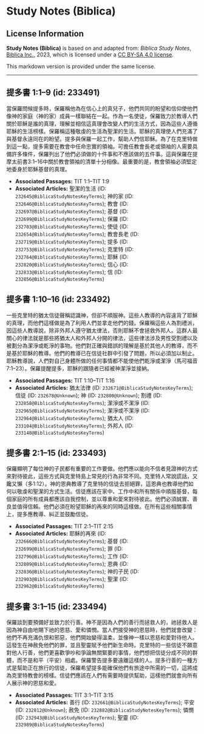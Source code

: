 # Study Notes (Biblica)

## License Information

**Study Notes (Biblica)** is based on and adapted from: _Biblica Study Notes_, [Biblica Inc.](https://www.biblica.com/), 2023, which is licensed under a [CC BY-SA 4.0 license](https://creativecommons.org/licenses/by-sa/4.0/legalcode.en).

This markdown version is provided under the same license.



--------------------------------

## 提多書 1:1–9 (id: 233491)

當保羅問候提多時，保羅稱他為在信心上的真兒子，他們共同的盼望和信仰使他們像神的家庭（神的家）成員一樣聯結在一起。作為一名使徒，保羅致力於教導人們關於耶穌是誰的真理，理解並相信這真理會改變人們的生活方式，因為這些人遵循耶穌的生活榜樣。保羅稱這種敬虔的生活為聖潔的生活。耶穌的真理使人們充滿了與基督永遠同在的盼望。提多與保羅一起工作，幫助人們信耶穌。為了在克里特做到這一點，提多需要在教會中任命忠實的領袖。可擔任教會長老或領袖的人需要具備許多條件，保羅列出了他們必須做的十件事和不應該做的五件事。這與保羅在提摩太前書3:1–16中關於教會領袖的清單十分相像。最重要的是，教會領袖必須堅定地委身於耶穌基督的真理。

* **Associated Passages:** TIT 1:1–TIT 1:9
* **Associated Articles:** 聖潔的生活 (ID: `232645@BiblicaStudyNotesKeyTerms`); 神的家 (ID: `232646@BiblicaStudyNotesKeyTerms`); 教會 (ID: `232697@BiblicaStudyNotesKeyTerms`); 基督 (ID: `232699@BiblicaStudyNotesKeyTerms`); 保羅 (ID: `232703@BiblicaStudyNotesKeyTerms`); 使徒 (ID: `232654@BiblicaStudyNotesKeyTerms`); 教會長老 (ID: `232719@BiblicaStudyNotesKeyTerms`); 提多 (ID: `232753@BiblicaStudyNotesKeyTerms`); 克里特 (ID: `232764@BiblicaStudyNotesKeyTerms`); 耶穌 (ID: `232820@BiblicaStudyNotesKeyTerms`); 信心 (ID: `232833@BiblicaStudyNotesKeyTerms`); 信 (ID: `232856@BiblicaStudyNotesKeyTerms`)

## 提多書 1:10–16 (id: 233492)

一些克里特的猶太信徒聲稱認識神，但卻不順服神。這些人教導的內容違背了耶穌的真理，而他們這樣做是為了利用人們並拿走他們的錢。保羅稱這些人為割禮派，因這些人教導說，除非外邦人遵守猶太律法，否則耶穌不會拯救外邦人。這群人最關心的律法就是那些將猶太人和外邦人分開的律法，這些律法涉及男性受割禮以及被劃分為潔淨或乾淨的事物。他們對正確與錯誤的理解是基於其他人的教導，而不是基於耶穌的教導。他們的教導已在信徒社群中引發了問題，所以必須加以制止。耶穌教導說，人們對自己身體所做的任何事情都不能使他們乾淨或潔淨（馬可福音7:1–23）。保羅提醒提多，耶穌的跟隨者已經被神潔淨並接納。

* **Associated Passages:** TIT 1:10–TIT 1:16
* **Associated Articles:** 猶太法律 (ID: `232671@BiblicaStudyNotesKeyTerms`); 信徒 (ID: `232678@Unknown`); 神 (ID: `232800@Unknown`); 割禮 (ID: `232858@BiblicaStudyNotesKeyTerms`); 潔淨或不潔淨 (ID: `232965@BiblicaStudyNotesKeyTerms`); 潔淨或不潔淨 (ID: `232964@BiblicaStudyNotesKeyTerms`); 猶太人 (ID: `233104@BiblicaStudyNotesKeyTerms`); 外邦人 (ID: `233148@BiblicaStudyNotesKeyTerms`)

## 提多書 2:1–15 (id: 233493)

保羅顯明了每位神的子民都有重要的工作要做。他們應以能向不信者見證神的方式來對待彼此，這些方式與克里特島上常見的行為非常不同。克里特人常說謊話，又饞又懶（多1:12）。神的恩典教導了克里特的信徒去拒絕罪，這恩典也教導他們如何以敬虔和聖潔的方式生活。信徒應該在家中、工作中和所有關係中順服基督，每個家庭的所有成員都應該自我控制，並以尊重和愛來對待彼此。他們必須誠實、善良並值得信賴。他們必須在盼望耶穌的再來的同時這樣做。在所有這些相關事情上，提多應教導、糾正並鼓勵信徒。

* **Associated Passages:** TIT 2:1–TIT 2:15
* **Associated Articles:** 耶穌的再來 (ID: `232666@BiblicaStudyNotesKeyTerms`); 基督 (ID: `232699@BiblicaStudyNotesKeyTerms`); 罪 (ID: `232796@BiblicaStudyNotesKeyTerms`); 工作 (ID: `232809@BiblicaStudyNotesKeyTerms`); 恩典 (ID: `232836@BiblicaStudyNotesKeyTerms`); 神的子民 (ID: `232903@BiblicaStudyNotesKeyTerms`); 聖潔 (ID: `232962@BiblicaStudyNotesKeyTerms`)

## 提多書 3:1–15 (id: 233494)

保羅談到要預備好並致力於行善。神不是因為人們的善行而拯救人的，祂拯救人是因為神自由地賜下祂的恩慈、愛和憐憫。當人們接受神的恩慈時，他們就會改變：他們不再充滿仇恨和邪惡，他們開始變得溫柔，並像神一樣以恩慈和愛對待他人。這發生在神赦免他們的罪，並且聖靈賦予他們新生命時。克里特的一些信徒不願意對他人行善，他們更喜歡爭吵和爭論無關緊要的事情，他們想把信徒分成不同的群體，而不是和平（平安）相處。保羅警告提多要遠離這樣的人。提多行善的一種方式是幫助正在旅行的信徒，保羅希望提多能確保他們有旅途中所需的一切，這將成為克里特教會的榜樣。信徒們應該在人們有需要時提供幫助，這樣他們就會向所有人展示神的恩慈和愛。

* **Associated Passages:** TIT 3:1–TIT 3:15
* **Associated Articles:** 善行 (ID: `232661@BiblicaStudyNotesKeyTerms`); 平安 (ID: `232812@Unknown`); 赦免 (ID: `232882@BiblicaStudyNotesKeyTerms`); 憐憫 (ID: `232943@BiblicaStudyNotesKeyTerms`); 聖靈 (ID: `232989@BiblicaStudyNotesKeyTerms`)

